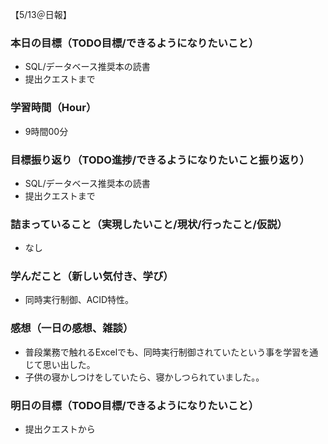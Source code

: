 【5/13＠日報】
### 本日の目標（TODO目標/できるようになりたいこと）
- SQL/データベース推奨本の読書
- 提出クエストまで
### 学習時間（Hour）
- 9時間00分
### 目標振り返り（TODO進捗/できるようになりたいこと振り返り）
- SQL/データベース推奨本の読書
- 提出クエストまで
### 詰まっていること（実現したいこと/現状/行ったこと/仮説）
- なし
### 学んだこと（新しい気付き、学び）
- 同時実行制御、ACID特性。
### 感想（一日の感想、雑談）
- 普段業務で触れるExcelでも、同時実行制御されていたという事を学習を通じて思い出した。
- 子供の寝かしつけをしていたら、寝かしつられていました。。
### 明日の目標（TODO目標/できるようになりたいこと）
- 提出クエストから
